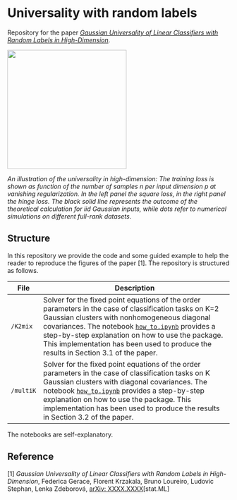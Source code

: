 # Universality with random labels
Repository for the paper [*Gaussian Universality of Linear Classifiers with Random Labels in High-Dimension*](https://arxiv.org/abs/XXXX.XXXX).

<p float="left">
  <img src="https://github.com/IdePHICS/RandomLabelsUniversality/Figures/zero_reg.jpeg" height="270" />
</p>

*An illustration of the universality in high-dimension: The training loss is shown as function of the number of samples n per input dimension p at vanishing regularization. In the left panel the square loss, in the right panel the hinge loss. The black solid line represents the
outcome of the theoretical calculation for iid Gaussian inputs, while dots refer to numerical simulations on different full-rank datasets.*

## Structure

In this repository we provide the code and some guided example to help the reader to reproduce the figures of the paper [1]. The repository is structured as follows.

| File                          | Description                                                                                                                                                    |
|-------------------------------|----------------------------------------------------------------------------------------------------------------------------------------------------------------|
| ```/K2mix``` | Solver for the fixed point equations of the order parameters in the case of classification tasks on K=2 Gaussian clusters with nonhomogeneous diagonal covariances. The notebook [```how_to.ipynb```](https://github.com/gsicuro/GaussMixtureProject/blob/main/K2mix/how_to.ipynb) provides a step-by-step explanation on how to use the package. This implementation has been used to produce the results in Section 3.1 of the paper.           |
| ```/multiK``` | Solver for the fixed point equations of the order parameters in the case of classification tasks on K Gaussian clusters with diagonal covariances. The notebook [```how_to.ipynb```](https://github.com/gsicuro/GaussMixtureProject/blob/main/multiK/how_to.ipynb) provides a step-by-step explanation on how to use the package. This implementation has been used to produce the results in Section 3.2 of the paper.                                     |

The notebooks are self-explanatory.

## Reference

[1] *Gaussian Universality of Linear Classifiers with Random Labels in High-Dimension*,
Federica Gerace, Florent Krzakala, Bruno Loureiro, Ludovic Stephan, Lenka Zdeborová, [arXiv: XXXX.XXXX](https://arxiv.org/abs/XXXX.XXXX)[stat.ML]
